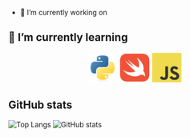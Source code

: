 
- 🔭 I’m currently working on 
## 🌱 I’m currently learning
<p align="center">
 <img height="60" src= https://raw.githubusercontent.com/devicons/devicon/master/icons/python/python-original.svg>
<img height="60" src= https://raw.githubusercontent.com/devicons/devicon/master/icons/swift/swift-original.svg>
<img height="60" src= https://raw.githubusercontent.com/devicons/devicon/master/icons/javascript/javascript-original.svg>
   
</p>
<!--
- 👯 I’m looking to collaborate on ...
- 🤔 I’m looking for help with ...
- 💬 Ask me about ...
- 📫 How to reach me: ...
- 😄 Pronouns: ...
- ⚡ Fun fact: ...
-->

## GitHub stats

![Top Langs](https://github-readme-stats.vercel.app/api/top-langs/?username=GabrielFernandesDev&show_icons=true&theme=radical)
![GitHub stats](https://github-readme-stats.vercel.app/api?username=GabrielFernandesDev&show_icons=true&theme=radical)

